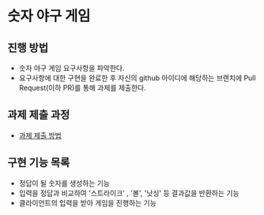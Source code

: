 # 숫자 야구 게임
## 진행 방법
* 숫자 야구 게임 요구사항을 파악한다.
* 요구사항에 대한 구현을 완료한 후 자신의 github 아이디에 해당하는 브랜치에 Pull Request(이하 PR)를 통해 과제를 제출한다.

## 과제 제출 과정
* [과제 제출 방법](https://github.com/next-step/nextstep-docs/tree/master/precourse)

## 구현 기능 목록
- 정답이 될 숫자를 생성하는 기능
- 입력을 정답과 비교하여 '스트라이크' , '볼', '낫싱' 등 결과값을 반환하는 기능
- 클라이언트의 입력을 받아 게임을 진행하는 기능
